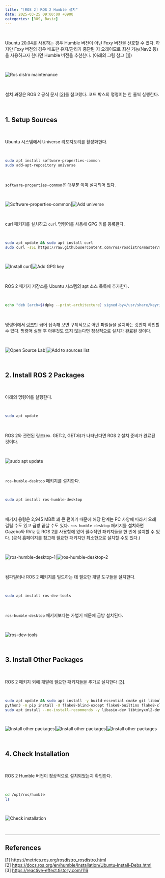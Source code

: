 ```yaml
---
title: "[ROS 2] ROS 2 Humble 설치"
date: 2025-03-25 09:00:00 +0900
categories: [ROS, Basic]
---
```


&nbsp;

Ubuntu 20.04를 사용하는 경우 Humble 버전이 아닌 Foxy 버전을 선호할 수 있다. 하지만 Foxy 버전의 경우 배포판 유지/관리가 중단된 지 오래이므로 최신 기능(Nav2 등)을 사용하고자 한다면 Humble 버전을 추천한다. (아래의 그림 참고 [[1]](<https://metrics.ros.org/rosdistro_rosdistro.html>))

<br>

![Ros distro maintenance](/assets/img/2025-03-25/ros-distro-maintenance.png)

<br>

설치 과정은 ROS 2 공식 문서 [[2]](<https://docs.ros.org/en/humble/Installation/Ubuntu-Install-Debs.html>)를 참고했다. 코드 박스의 명령어는 한 줄씩 실행한다.

<br>

## 1. Setup Sources

<br>

Ubuntu 시스템에서 Universe 리포지토리를 활성화한다.

<br>

```bash
sudo apt install software-properties-common
sudo add-apt-repository universe
```

<br>

`software-properties-common`은 대부분 이미 설치되어 있다.

<br>

![Software-properties-common](/assets/img/2025-03-25/software-properties-common.png)|![Add universe](/assets/img/2025-03-25/add-universe.png)

<br>

curl 패키지를 설치하고 `curl` 명령어를 사용해 GPG 키를 등록한다.

<br>

```bash
sudo apt update && sudo apt install curl
sudo curl -sSL https://raw.githubusercontent.com/ros/rosdistro/master/ros.key -o /usr/share/keyrings/ros-archive-keyring.gpg
```

<br>

![Install curl](/assets/img/2025-03-25/install-curl.png)|![Add GPG key](/assets/img/2025-03-25/add-gpg-key.png)

<br>

ROS 2 패키지 저장소를 Ubuntu 시스템의 apt 소스 목록에 추가한다.

<br>

```bash
echo "deb [arch=$(dpkg --print-architecture) signed-by=/usr/share/keyrings/ros-archive-keyring.gpg] http://packages.ros.org/ros2/ubuntu $(. /etc/os-release && echo $UBUNTU_CODENAME) main" | sudo tee /etc/apt/sources.list.d/ros2.list > /dev/null
```

<br>

명령어에서 [링크](<https://packages.ros.org/ros2/ubuntu>)만 긁어 접속해 보면 구체적으로 어떤 파일들을 설치하는 것인지 확인할 수 있다. 명령어 실행 후 아무것도 뜨지 않는다면 정상적으로 설치가 완료된 것이다.

<br>

![Open Source Lab](/assets/img/2025-03-25/open-source-lab.png)|![Add to sources list](/assets/img/2025-03-25/echo-deb.png)

<br>

## 2. Install ROS 2 Packages

<br>

아래의 명령어를 실행한다.

<br>

```bash
sudo apt update
```

<br>

ROS 2와 관련된 링크(ex. GET:2, GET:6)가 나타난다면 ROS 2 설치 준비가 완료된 것이다.

<br>

![sudo apt update](/assets/img/2025-03-25/sudo-apt-update.png)

<br>

`ros-humble-desktop` 패키지를 설치한다.

<br>

```bash
sudo apt install ros-humble-desktop
```

<br>

패키지 용량은 2,945 MB로 꽤 큰 편이기 때문에 해당 단계는 PC 사양에 따라서 오래 걸릴 수도 있고 금방 끝날 수도 있다. `ros-humble-desktop` 패키지를 설치하면 Gazebo와 RViz 등 ROS 2를 사용함에 있어 필수적인 패키지들을 한 번에 설치할 수 있다. (공식 홈페이지를 참고해 필요한 패키지만 최소한으로 설치할 수도 있다.)

<br>

![ros-humble-desktop-1](/assets/img/2025-03-25/ros-humble-desktop-1.png)|![ros-humble-desktop-2](/assets/img/2025-03-25/ros-humble-desktop-2.png)

<br>

컴파일러나 ROS 2 패키지를 빌드하는 데 필요한 개발 도구들을 설치한다.

<br>

```bash
sudo apt install ros-dev-tools
```

<br>

`ros-humble-desktop` 패키지보다는 가볍기 때문에 금방 설치된다.

<br>

![ros-dev-tools](/assets/img/2025-03-25/ros-dev-tools.png)

<br>

## 3. Install Other Packages

<br>

ROS 2 패키지 외에 개발에 필요한 패키지들을 추가로 설치한다 [[3]](<https://reactive-effect.tistory.com/116>).

<br>

```bash
sudo apt update && sudo apt install -y build-essential cmake git libbullet-dev python3-colcon-common-extensions python3-flake8 python3-pip python3-pytest-cov python3-rosdep python3-setuptools python3-vcstool wget python3-argcomplete
python3 -m pip install -U flake8-blind-except flake8-builtins flake8-class-newline flake8-comprehensions flake8-deprecated flake8-docstrings flake8-import-order flake8-quotes pytest-repeat pytest-rerunfailures pytest
sudo apt install --no-install-recommends -y libasio-dev libtinyxml2-dev libcunit1-dev
```

<br>

![Install other packages](/assets/img/2025-03-25/install-other-packages-1.png)|![Install other packages](/assets/img/2025-03-25/install-other-packages-2.png)|![Install other packages](/assets/img/2025-03-25/install-other-packages-3.png)

<br>

## 4. Check Installation

<br>

ROS 2 Humble 버전이 정상적으로 설치되었는지 확인한다.

<br>

```bash
cd /opt/ros/humble
ls
```

<br>

![Check installation](/assets/img/2025-03-25/check-installation.png)

<br>

---

## References

[1] <https://metrics.ros.org/rosdistro_rosdistro.html>  
[2] <https://docs.ros.org/en/humble/Installation/Ubuntu-Install-Debs.html>  
[3] <https://reactive-effect.tistory.com/116>